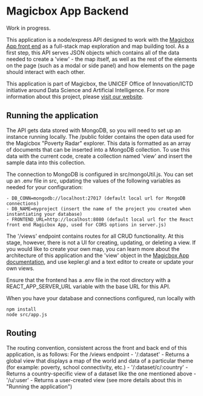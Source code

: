 # Magicbox App Backend

Work in progress.

This application is a node/express API designed to work with the [Magicbox App front end](https://github.com/unicef/magicbox-app) as a full-stack map exploration and map building tool. As a first step, this API serves JSON objects which contains all of the data needed to create a 'view' - the map itself, as well as the rest of the elements on the page (such as a modal or side panel) and how elements on the page should interact with each other.

This application is part of Magicbox, the UNICEF Office of Innovation/ICTD initiative around Data Science and Artificial Intelligence. For more information about this project, please [visit our website](https://www.unicef.org/innovation/Magicbox).


## Running the application

The API gets data stored with MongoDB, so you will need to set up an instance running locally. The /public folder contains the open data used for the Magicbox "Poverty Radar" explorer. This data is formatted as an array of documents that can be inserted into a MongoDB collection. To use this data with the current code, create a collection named 'view' and insert the sample data into this collection.

The connection to MongoDB is configured in src/mongoUtil.js. You can set up an .env file in src, updating the values of the following variables as needed for your configuration:

    - DB_CONN=mongodb://localhost:27017 (default local url for MongoDB connections)
    - DB_NAME=myproject (insert the name of the project you created when instantiating your database)
    - FRONTEND_URL=http://localhost:8080 (default local url for the React front end Magicbox App, used for CORS options in server.js)

The '/views' endpoint contains routes for all CRUD functionality. At this stage, however, there is not a UI for creating, updating, or deleting a view. If you would like to create your own map, you can learn more about the architecture of this application and the 'view' object in the [Magicbox App documentation](https://github.com/unicef/magicbox-app), and use kepler.gl and a text editor to create or update your own views.

Ensure that the frontend has a .env file in the root directory with a REACT_APP_SERVER_URL variable with the base URL for this API.

When you have your database and connections configured, run locally with

```console
npm install
node src/app.js
```


## Routing

The routing convention, consistent across the front and back end of this application, is as follows:
    For the /views endpoint
    - '/:dataset' - Returns a global view that displays a map of the world and data of a particular theme (for example: poverty, school connectivity, etc.)
    - '/:dataset/c/:country' - Returns a country-specific view of a dataset like the one mentioned above
    - '/u/:user' - Returns a user-created view (see more details about this in "Running the application")
